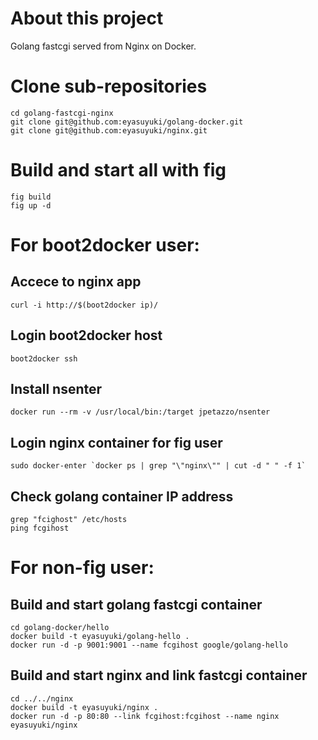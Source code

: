 # About this project

Golang fastcgi served from Nginx on Docker.

# Clone sub-repositories

    cd golang-fastcgi-nginx
    git clone git@github.com:eyasuyuki/golang-docker.git
    git clone git@github.com:eyasuyuki/nginx.git

# Build and start all with fig

    fig build
    fig up -d

# For boot2docker user:

## Accece to nginx app

    curl -i http://$(boot2docker ip)/

## Login boot2docker host

    boot2docker ssh

## Install nsenter

    docker run --rm -v /usr/local/bin:/target jpetazzo/nsenter

## Login nginx container for fig user

    sudo docker-enter `docker ps | grep "\"nginx\"" | cut -d " " -f 1`

## Check golang container IP address

    grep "fcighost" /etc/hosts
    ping fcgihost

#  For non-fig user:

## Build and start golang fastcgi container

    cd golang-docker/hello
    docker build -t eyasuyuki/golang-hello .
    docker run -d -p 9001:9001 --name fcgihost google/golang-hello

## Build and start nginx and link fastcgi container

    cd ../../nginx
    docker build -t eyasuyuki/nginx .
    docker run -d -p 80:80 --link fcgihost:fcgihost --name nginx eyasuyuki/nginx
